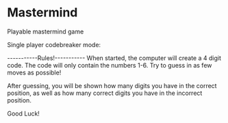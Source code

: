 # Mastermind
Playable mastermind game

Single player codebreaker mode:

-----------Rules!-----------
When started, the computer will create a 4 digit code.
The code will only contain the numbers 1-6.
Try to guess in as few moves as possible!

After guessing, you will be shown how many digits you have in the correct position,
as well as how many correct digits you have in the incorrect position.

Good Luck!
